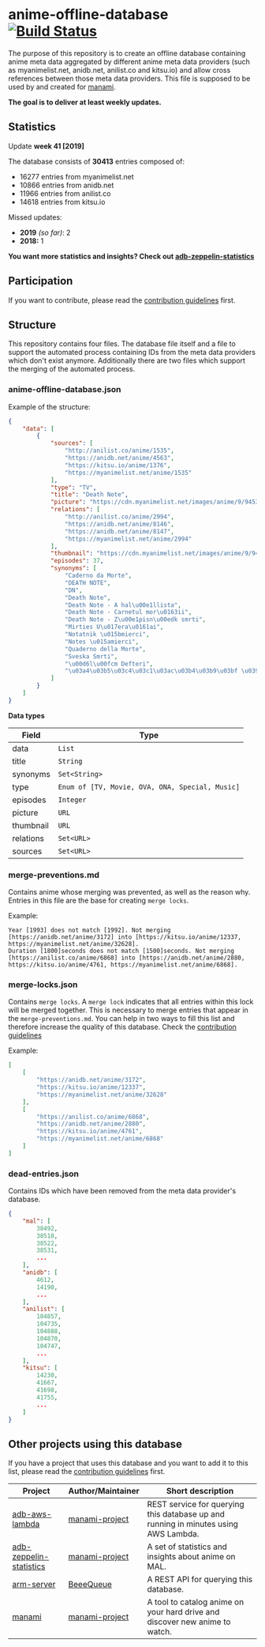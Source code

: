 # anime-offline-database [![Build Status](https://travis-ci.com/manami-project/anime-offline-database.svg?branch=master)](https://travis-ci.com/manami-project/anime-offline-database)
The purpose of this repository is to create an offline database containing anime meta data aggregated by different anime meta data providers (such as myanimelist.net, anidb.net, anilist.co and kitsu.io) and allow cross references between those meta data providers. This file is supposed to be used by and created for [manami](https://github.com/manami-project/manami).

**The goal is to deliver at least weekly updates.**

## Statistics
Update **week 41 [2019]**

The database consists of **30413** entries composed of:
+ 16277 entries from myanimelist.net
+ 10866 entries from anidb.net
+ 11966 entries from anilist.co
+ 14618 entries from kitsu.io

Missed updates:
+ **2019** _(so far)_: 2
+ **2018:** 1

**You want more statistics and insights? Check out [adb-zeppelin-statistics](https://github.com/manami-project/adb-zeppelin-statistics)**

## Participation
If you want to contribute, please read the [contribution guidelines](./.github/CONTRIBUTING.md) first.

## Structure
This repository contains four files. The database file itself and a file to support the automated process containing IDs from the meta data providers which don't exist anymore. Additionally there are two files which support the merging of the automated process.

### anime-offline-database.json
Example of the structure:
```json
{
    "data": [
        {
            "sources": [
                "http://anilist.co/anime/1535",
                "https://anidb.net/anime/4563",
                "https://kitsu.io/anime/1376",
                "https://myanimelist.net/anime/1535"
            ],
            "type": "TV",
            "title": "Death Note",
            "picture": "https://cdn.myanimelist.net/images/anime/9/9453.jpg",
            "relations": [
                "http://anilist.co/anime/2994",
                "https://anidb.net/anime/8146",
                "https://anidb.net/anime/8147",
                "https://myanimelist.net/anime/2994"
            ],
            "thumbnail": "https://cdn.myanimelist.net/images/anime/9/9453t.jpg",
            "episodes": 37,
            "synonyms": [
                "Caderno da Morte",
                "DEATH NOTE",
                "DN",
                "Death Note",
                "Death Note - A hal\u00e1llista",
                "Death Note - Carnetul mor\u0163ii",
                "Death Note - Z\u00e1pisn\u00edk smrti",
                "Mirties U\u017era\u0161ai",
                "Notatnik \u015bmierci",
                "Notes \u015amierci",
                "Quaderno della Morte",
                "Sveska Smrti",
                "\u00d6l\u00fcm Defteri",
                "\u03a4\u03b5\u03c4\u03c1\u03ac\u03b4\u03b9\u03bf \u0398\u03b1\u03bd\u03ac\u03c4\u03bf\u03c5"
            ]
        }
    ]
}
```
**Data types**

| Field | Type |
| --- | --- |
| data | ```List``` |
| title | ```String``` |
| synonyms | ```Set<String>``` |
| type | ```Enum of [TV, Movie, OVA, ONA, Special, Music]``` |
| episodes | ```Integer``` |
| picture | ```URL``` |
| thumbnail | ```URL``` |
| relations | ```Set<URL>``` |
| sources | ```Set<URL>``` |

### merge-preventions.md
Contains anime whose merging was prevented, as well as the reason why. Entries in this file are the base for creating `merge locks`.

Example:
```
Year [1993] does not match [1992]. Not merging [https://anidb.net/anime/3172] into [https://kitsu.io/anime/12337, https://myanimelist.net/anime/32628].
Duration [1800]seconds does not match [1500]seconds. Not merging [https://anilist.co/anime/6868] into [https://anidb.net/anime/2880, https://kitsu.io/anime/4761, https://myanimelist.net/anime/6868].
```

### merge-locks.json
Contains `merge locks`. A `merge lock` indicates that all entries within this lock will be merged together. This is necessary to merge entries that appear in the `merge-preventions.md`. You can help in two ways to fill this list and therefore increase the quality of this database. Check the [contribution guidelines](./.github/CONTRIBUTING.md)

Example:
```json
[
    [
        "https://anidb.net/anime/3172",
        "https://kitsu.io/anime/12337",
        "https://myanimelist.net/anime/32628"
    ],
    [
        "https://anilist.co/anime/6868",
        "https://anidb.net/anime/2880",
        "https://kitsu.io/anime/4761",
        "https://myanimelist.net/anime/6868"
    ]
]
```

### dead-entries.json
Contains IDs which have been removed from the meta data provider's database.
```json
{
    "mal": [
        38492,
        38518,
        38522,
        38531,
        ...
    ],
    "anidb": [
        4612,
        14190,
        ...
    ],
    "anilist": [
        104857,
        104735,
        104888,
        104870,
        104747,
        ...
    ],
    "kitsu": [
        14230,
        41667,
        41698,
        41755,
        ...
    ]
}
```

## Other projects using this database
If you have a project that uses this database and you want to add it to this list, please read the [contribution guidelines](./.github/CONTRIBUTING.md) first.

|Project|Author/Maintainer|Short description|
|----|----|----|
|[adb-aws-lambda](https://github.com/manami-project/adb-aws-lambda)|[manami-project](https://github.com/manami-project)|REST service for querying this database up and running in minutes using AWS Lambda.|
|[adb-zeppelin-statistics](https://github.com/manami-project/adb-zeppelin-statistics)|[manami-project](https://github.com/manami-project)|A set of statistics and insights about anime on MAL.|
|[arm-server](https://github.com/BeeeQueue/arm-server)|[BeeeQueue](https://github.com/BeeeQueue)|A REST API for querying this database.|
|[manami](https://github.com/manami-project/manami)|[manami-project](https://github.com/manami-project)|A tool to catalog anime on your hard drive and discover new anime to watch.|